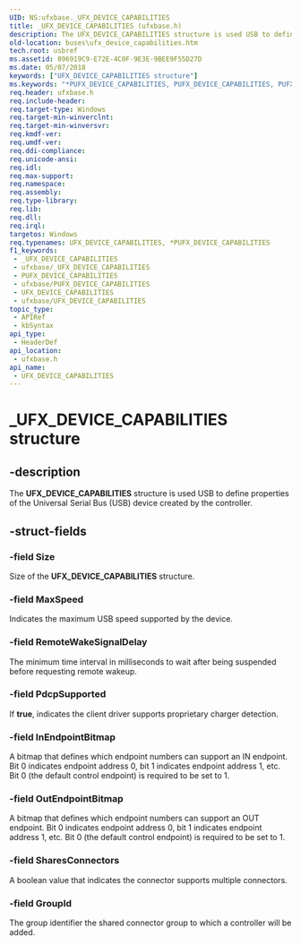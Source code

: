 ```yaml
---
UID: NS:ufxbase._UFX_DEVICE_CAPABILITIES
title: _UFX_DEVICE_CAPABILITIES (ufxbase.h)
description: The UFX_DEVICE_CAPABILITIES structure is used USB to define properties of the Universal Serial Bus (USB) device created by the controller.
old-location: buses\ufx_device_capabilities.htm
tech.root: usbref
ms.assetid: 896919C9-E72E-4C0F-9E3E-9BEE9F55D27D
ms.date: 05/07/2018
keywords: ["UFX_DEVICE_CAPABILITIES structure"]
ms.keywords: "*PUFX_DEVICE_CAPABILITIES, PUFX_DEVICE_CAPABILITIES, PUFX_DEVICE_CAPABILITIES structure pointer [Buses], UFX_DEVICE_CAPABILITIES, UFX_DEVICE_CAPABILITIES structure [Buses], _UFX_DEVICE_CAPABILITIES, buses.ufx_device_capabilities, ufxbase/PUFX_DEVICE_CAPABILITIES, ufxbase/UFX_DEVICE_CAPABILITIES"
req.header: ufxbase.h
req.include-header: 
req.target-type: Windows
req.target-min-winverclnt: 
req.target-min-winversvr: 
req.kmdf-ver: 
req.umdf-ver: 
req.ddi-compliance: 
req.unicode-ansi: 
req.idl: 
req.max-support: 
req.namespace: 
req.assembly: 
req.type-library: 
req.lib: 
req.dll: 
req.irql: 
targetos: Windows
req.typenames: UFX_DEVICE_CAPABILITIES, *PUFX_DEVICE_CAPABILITIES
f1_keywords:
 - _UFX_DEVICE_CAPABILITIES
 - ufxbase/_UFX_DEVICE_CAPABILITIES
 - PUFX_DEVICE_CAPABILITIES
 - ufxbase/PUFX_DEVICE_CAPABILITIES
 - UFX_DEVICE_CAPABILITIES
 - ufxbase/UFX_DEVICE_CAPABILITIES
topic_type:
 - APIRef
 - kbSyntax
api_type:
 - HeaderDef
api_location:
 - ufxbase.h
api_name:
 - UFX_DEVICE_CAPABILITIES
---
```


# _UFX_DEVICE_CAPABILITIES structure


## -description

The <b>UFX_DEVICE_CAPABILITIES</b> structure is used USB to define properties of the Universal Serial Bus (USB) device created by the controller.

## -struct-fields

### -field Size

Size of the <b>UFX_DEVICE_CAPABILITIES</b> structure.

### -field MaxSpeed

Indicates the maximum USB speed supported by the device.

### -field RemoteWakeSignalDelay

The minimum time interval in milliseconds to wait after being suspended before requesting remote wakeup.

### -field PdcpSupported

If  <b>true</b>, indicates the client driver supports proprietary charger detection.

### -field InEndpointBitmap

A bitmap that defines which endpoint numbers can support an IN endpoint.  Bit 0 indicates endpoint address 0, bit 1 indicates endpoint address 1, etc.   Bit 0 (the default control endpoint) is required to be set to 1.

### -field OutEndpointBitmap

A bitmap that defines which endpoint numbers can support an OUT endpoint.  Bit 0 indicates endpoint address 0, bit 1 indicates endpoint address 1, etc.   Bit 0 (the default control endpoint) is required to be set to 1.

### -field SharesConnectors

A boolean value that indicates the connector supports multiple connectors.

### -field GroupId

 The group identifier the shared connector group to which a  controller will be added.

